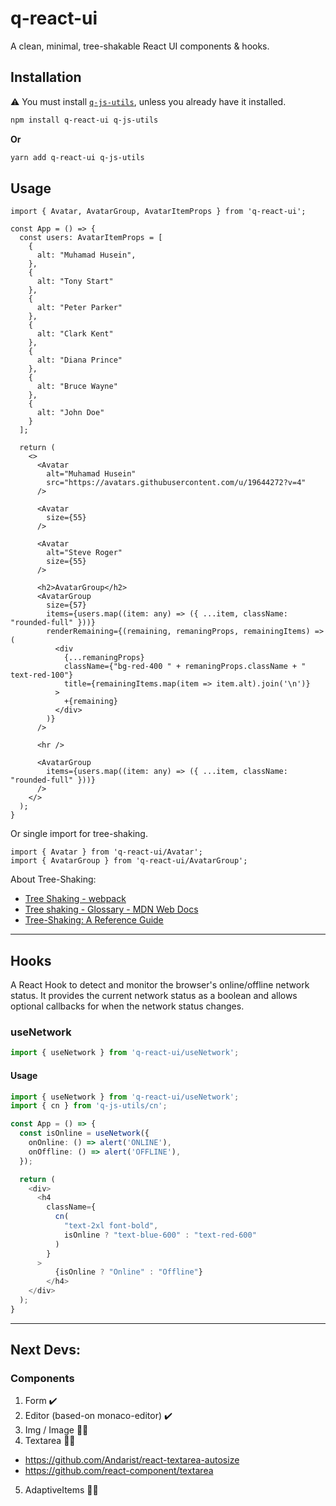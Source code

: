# q-react-ui

A clean, minimal, tree-shakable React UI components & hooks.

## Installation

⚠ You must install [`q-js-utils`](https://github.com/M-Husein/q-js-utils), unless you already have it installed.

```bash
npm install q-react-ui q-js-utils
```

**Or**

```bash
yarn add q-react-ui q-js-utils
```

## Usage

```tsx
import { Avatar, AvatarGroup, AvatarItemProps } from 'q-react-ui';

const App = () => {
  const users: AvatarItemProps = [
    {
      alt: "Muhamad Husein",
    },
    {
      alt: "Tony Start"
    },
    {
      alt: "Peter Parker"
    },
    {
      alt: "Clark Kent"
    },
    {
      alt: "Diana Prince"
    },
    {
      alt: "Bruce Wayne"
    },
    {
      alt: "John Doe"
    }
  ];

  return (
    <>
      <Avatar
        alt="Muhamad Husein"
        src="https://avatars.githubusercontent.com/u/19644272?v=4"
      />

      <Avatar
        size={55}
      />

      <Avatar
        alt="Steve Roger" 
        size={55}
      />

      <h2>AvatarGroup</h2>
      <AvatarGroup
        size={57}
        items={users.map((item: any) => ({ ...item, className: "rounded-full" }))}
        renderRemaining={(remaining, remaningProps, remainingItems) => (
          <div 
            {...remaningProps}
            className={"bg-red-400 " + remaningProps.className + " text-red-100"}
            title={remainingItems.map(item => item.alt).join('\n')}
          >
            +{remaining}
          </div>
        )}
      />

      <hr />

      <AvatarGroup
        items={users.map((item: any) => ({ ...item, className: "rounded-full" }))}
      />
    </>
  );
}
```

Or single import for tree-shaking.

```tsx
import { Avatar } from 'q-react-ui/Avatar';
import { AvatarGroup } from 'q-react-ui/AvatarGroup';
```

About Tree-Shaking:
- [Tree Shaking - webpack](https://webpack.js.org/guides/tree-shaking)
- [Tree shaking - Glossary - MDN Web Docs](https://developer.mozilla.org/en-US/docs/Glossary/Tree_shaking)
- [Tree-Shaking: A Reference Guide](https://www.smashingmagazine.com/2021/05/tree-shaking-reference-guide/)

---

## Hooks

A React Hook to detect and monitor the browser's online/offline network status.
It provides the current network status as a boolean and allows optional callbacks for when the network status changes.

### useNetwork
```ts
import { useNetwork } from 'q-react-ui/useNetwork';
```

#### Usage
```ts
import { useNetwork } from 'q-react-ui/useNetwork';
import { cn } from 'q-js-utils/cn';

const App = () => {
  const isOnline = useNetwork({
    onOnline: () => alert('ONLINE'),
    onOffline: () => alert('OFFLINE'),
  });

  return (
    <div>
      <h4 
        className={
          cn(
            "text-2xl font-bold", 
            isOnline ? "text-blue-600" : "text-red-600"
          )
        }
      >
          {isOnline ? "Online" : "Offline"}
        </h4>
    </div>
  );
}
```

---

## Next Devs:

### Components
1. Form ✔️
2. Editor (based-on monaco-editor) ✔️
3. Img / Image 🔧📝
4. Textarea 🔧📝
  - https://github.com/Andarist/react-textarea-autosize
  - https://github.com/react-component/textarea
5. AdaptiveItems 🔧📝
